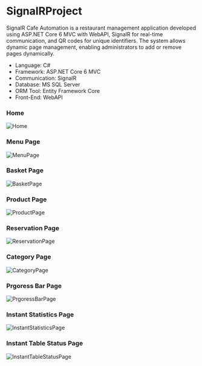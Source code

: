 # SignalRProject
SignalR Cafe Automation is a restaurant management application developed using ASP.NET Core 6 MVC with WebAPI, SignalR for real-time communication, and QR codes for unique identifiers. The system allows dynamic page management, enabling administrators to add or remove pages dynamically.

- Language: C#
- Framework: ASP.NET Core 6 MVC
- Communication: SignalR
- Database: MS SQL Server
- ORM Tool: Entity Framework Core
- Front-End: WebAPI

### Home
![Home](/GitImages/anasayfa.png)

### Menu Page
![MenuPage](/GitImages/Menu.png)

### Basket Page
![BasketPage](/GitImages/sepet.png)
### Product Page
![ProductPage](/GitImages/Urunler.png)

### Reservation Page
![ReservationPage](/GitImages/rezervasyonlar.png)

### Category Page
![CategoryPage](/GitImages/kategoriler.png)

### Prgoress Bar Page
![PrgoressBarPage](/GitImages/anlık%20progress%20bar%20işlemleri.png)

### Instant Statistics Page
![InstantStatisticsPage](/GitImages/anlık%20progress%20bar%20işlemleri.png)

### Instant Table Status Page
![InstantTableStatusPage](/GitImages/anlık%20masadurumları.png)



